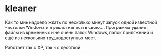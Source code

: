 # kleaner
Как то мне надоело ждать по несколько минут запуск одной известной чистилки Windows и я решил написать свою....
Программа удаляет файлы из временных и не очень папок Windows, папок приложений и ещё из нескольких труднодоступных мест.

Работает как с ХР, так и с десяткой
